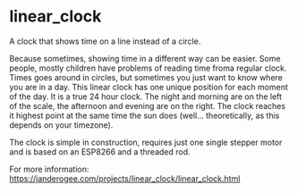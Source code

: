 # linear_clock
A clock that shows time on a line instead of a circle.

Because sometimes, showing time in a different way can be easier.
Some people, mostly children have problems of reading time froma regular clock.
Times goes around in circles, but sometimes you just want to know where you are in a day.
This linear clock has one unique position for each moment of the day.
It is a true 24 hour clock. The night and morning are on the left of the scale, the afternoon and evening are on the right.
The clock reaches it highest point at the same time the sun does (well... theoretically, as this depends on your timezone).

The clock is simple in construction, requires just one single stepper motor and is based on an ESP8266 and a threaded rod.

For more information:
https://janderogee.com/projects/linear_clock/linear_clock.html
